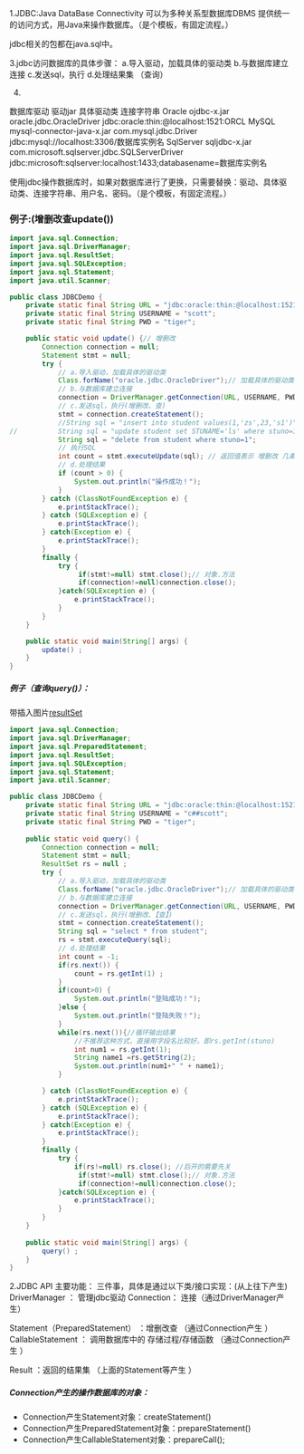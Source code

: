 1.JDBC:Java DataBase Connectivity  可以为多种关系型数据库DBMS 提供统一的访问方式，用Java来操作数据库。（是个模板，有固定流程。）

jdbc相关的包都在java.sql中。

3.jdbc访问数据库的具体步骤：
a.导入驱动，加载具体的驱动类
b.与数据库建立连接
c.发送sql，执行
d.处理结果集 （查询）


4.
数据库驱动
		驱动jar					具体驱动类						连接字符串
Oracle		ojdbc-x.jar				oracle.jdbc.OracleDriver				jdbc:oracle:thin:@localhost:1521:ORCL
MySQL		mysql-connector-java-x.jar		                 com.mysql.jdbc.Driver			    	jdbc:mysql://localhost:3306/数据库实例名
SqlServer	                 sqljdbc-x.jar				com.microsoft.sqlserver.jdbc.SQLServerDriver		jdbc:microsoft:sqlserver:localhost:1433;databasename=数据库实例名

使用jdbc操作数据库时，如果对数据库进行了更换，只需要替换：驱动、具体驱动类、连接字符串、用户名、密码。（是个模板，有固定流程。）

### 例子:(增删改查update())

```java
import java.sql.Connection;
import java.sql.DriverManager;
import java.sql.ResultSet;
import java.sql.SQLException;
import java.sql.Statement;
import java.util.Scanner;

public class JDBCDemo {
	private static final String URL = "jdbc:oracle:thin:@localhost:1521:ORCL";
	private static final String USERNAME = "scott";
	private static final String PWD = "tiger";

	public static void update() {// 增删改
		Connection connection = null;
		Statement stmt = null;
		try {
			// a.导入驱动，加载具体的驱动类
			Class.forName("oracle.jdbc.OracleDriver");// 加载具体的驱动类
			// b.与数据库建立连接
			connection = DriverManager.getConnection(URL, USERNAME, PWD);
			// c.发送sql，执行(增删改、查)
			stmt = connection.createStatement();
			//String sql = "insert into student values(1,'zs',23,'s1')";
//			String sql = "update student set STUNAME='ls' where stuno=1";
			String sql = "delete from student where stuno=1";
			// 执行SQL
			int count = stmt.executeUpdate(sql); // 返回值表示 增删改 几条数据
			// d.处理结果
			if (count > 0) {  
				System.out.println("操作成功！");
			}
		} catch (ClassNotFoundException e) {
			e.printStackTrace();
		} catch (SQLException e) {
			e.printStackTrace();
		} catch(Exception e) {
			e.printStackTrace();
		}
		finally {
			try {
				 if(stmt!=null) stmt.close();// 对象.方法
				 if(connection!=null)connection.close();
			}catch(SQLException e) {
				e.printStackTrace();
			}
		}
	}

	public static void main(String[] args) {
		update() ;
	}
}
```

##### 例子（查询query()）：

带插入图片[resultSet]()
```java
import java.sql.Connection;
import java.sql.DriverManager;
import java.sql.PreparedStatement;
import java.sql.ResultSet;
import java.sql.SQLException;
import java.sql.Statement;
import java.util.Scanner;

public class JDBCDemo {
	private static final String URL = "jdbc:oracle:thin:@localhost:1521:MLDN";
	private static final String USERNAME = "c##scott";
	private static final String PWD = "tiger";
	
	public static void query() {
		Connection connection = null;
		Statement stmt = null;
		ResultSet rs = null ; 
		try {
			// a.导入驱动，加载具体的驱动类
			Class.forName("oracle.jdbc.OracleDriver");// 加载具体的驱动类
			// b.与数据库建立连接
			connection = DriverManager.getConnection(URL, USERNAME, PWD);
			// c.发送sql，执行(增删改、【查】)
			stmt = connection.createStatement();
     		String sql = "select * from student";
			rs = stmt.executeQuery(sql); 
			// d.处理结果
			int count = -1;
			if(rs.next()) {
				count = rs.getInt(1) ;
			}
			if(count>0) {
				System.out.println("登陆成功！");
			}else {
				System.out.println("登陆失败！");
			}
			while(rs.next()){//循环输出结果
				//不推荐这种方式，直接用字段名比较好。即rs.getInt(stuno)
				int num1 = rs.getInt(1);
				String name1 =rs.getString(2);
				System.out.println(num1+" " + name1);
			}

		} catch (ClassNotFoundException e) {
			e.printStackTrace();
		} catch (SQLException e) {
			e.printStackTrace();
		} catch(Exception e) {
			e.printStackTrace();
		}
		finally {
			try {
				if(rs!=null) rs.close(); //后开的需要先关
				 if(stmt!=null) stmt.close();// 对象.方法
				 if(connection!=null)connection.close();
			}catch(SQLException e) {
				e.printStackTrace();
			}
		}
	}
	
	public static void main(String[] args) {
		query() ;
	}
}
```



2.JDBC API 主要功能：
三件事，具体是通过以下类/接口实现：(从上往下产生)
DriverManager ： 管理jdbc驱动
Connection： 连接（通过DriverManager产生）


Statement（PreparedStatement） ：增删改查  （通过Connection产生 ）
CallableStatement  ： 调用数据库中的 存储过程/存储函数  （通过Connection产生 ）

Result ：返回的结果集  （上面的Statement等产生 ）

##### Connection产生的操作数据库的对象：

* Connection产生Statement对象：createStatement()
* Connection产生PreparedStatement对象：prepareStatement()
* Connection产生CallableStatement对象：prepareCall();